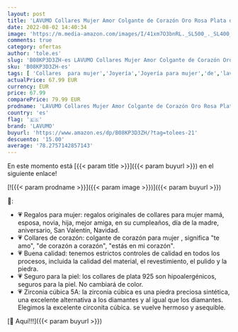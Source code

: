 ```yaml
---
layout: post
title: 'LAVUMO Collares Mujer Amor Colgante de Corazón Oro Rosa Plata de Ley 925 Collares de Mujer Joyas Regalos para Esposa  Mamá  Novia  Cumpleaños Navidad Aniversario día de San Valentín Regalo RG4-LOVE '
date: 2022-08-02 14:40:34
image: 'https://m.media-amazon.com/images/I/41xm7O3bnRL._SL500_._SL400_.jpg'
comments: true
category: ofertas
author: 'tole.es'
slug: 'B08KP3D3ZH-es LAVUMO Collares Mujer Amor Colgante de Corazón Oro Rosa...'
sku: 'B08KP3D3ZH-es'
tags: [ 'Collares  para mujer','Joyería','Joyería para mujer','de','lavumo','ley','navidad','plata','🇪🇸', ]
actualPrice: 67.99 EUR
currency: EUR
price: 67.99
comparePrice: 79.99 EUR
prodname: 'LAVUMO Collares Mujer Amor Colgante de Corazón Oro Rosa Plata de Ley 925 Collares de Mujer Joyas Regalos para Esposa  Mamá  Novia  Cumpleaños Navidad Aniversario día de San Valentín Regalo RG4-LOVE '
country: 'es'
flag: '🇪🇸'
brand: 'LAVUMO'
buyurl: 'https://www.amazon.es/dp/B08KP3D3ZH/?tag=tolees-21'
descuento: '15.00'
average: '78.2757142857143'
---
```


En este momento está [{{< param title >}}]({{< param buyurl >}}) en el siguiente enlace!

[![{{< param prodname >}}]({{< param image >}})]({{< param buyurl >}})

🔎:

- 💗 Regalos para mujer: regalos originales de collares para mujer mamá, esposa, novia, hija, mejor amiga, en su cumpleaños, día de la madre, aniversario, San Valentín, Navidad.
- 💗 Collares de corazón: colgante de corazón para mujer , significa "te amo", "de corazón a corazón", "estás en mi corazón".
- 💗 Buena calidad: tenemos estrictos controles de calidad en todos los procesos, incluida la calidad del material, el revestimiento, el pulido y la piedra.
- 💗 Seguro para la piel: los collares de plata 925 son hipoalergénicos, seguros para la piel. No cambiará de color.
- 💗 Zirconia cúbica 5A: la zirconia cúbica es una piedra preciosa sintética, una excelente alternativa a los diamantes y al igual que los diamantes. Elegimos la excelente circonita cúbica. se vuelve hermoso y asequible.

[🛒 Aquí!!!]({{< param buyurl >}})
